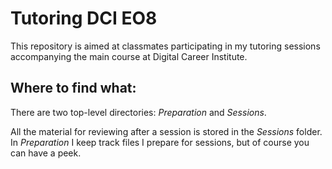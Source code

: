 # Tutoring DCI EO8

This repository is aimed at classmates participating in my tutoring sessions accompanying the main course at Digital Career Institute.

## Where to find what:

There are two top-level directories: *Preparation* and *Sessions*.

All the material for reviewing after a session is stored in the *Sessions* folder. In *Preparation* I keep track files I prepare for sessions, but of course you can have a peek.
